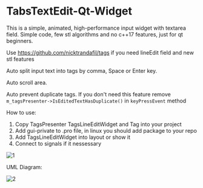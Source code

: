 # TabsTextEdit-Qt-Widget

This is a simple, animated, high-performance input widget with textarea field. Simple code, few stl algorithms and no c++17 features, just for qt beginners.

Use https://github.com/nicktrandafil/tags if you need lineEdit field and new stl features

Auto split input text into tags by comma, Space or Enter key. 

Auto scroll area.

Auto prevent duplicate tags. If you don't need this feature remove `m_tagsPresenter->IsEditedTextHasDuplicate()` in `keyPressEvent` method

How to use:

1. Copy TagsPresenter TagsLineEditWidget and Tag into your project
2. Add gui-private to .pro file, in linux you should add package to your repo
3. Add TagsLineEditWidget into layout or show it
4. Connect to signals if it nessessary

![1](.//images//1.gif)

UML Diagram:

![2](.//images//uml.png)
